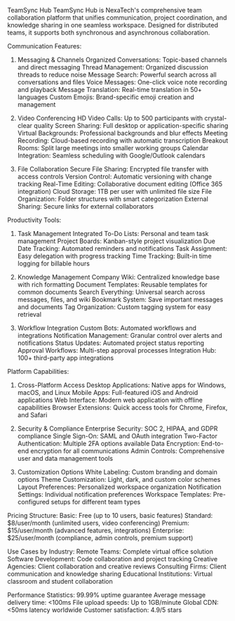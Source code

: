 TeamSync Hub
TeamSync Hub is NexaTech's comprehensive team collaboration platform that unifies communication, project coordination, and knowledge sharing in one seamless workspace. Designed for distributed teams, it supports both synchronous and asynchronous collaboration.

Communication Features:
1. Messaging & Channels
Organized Conversations: Topic-based channels and direct messaging
Thread Management: Organized discussion threads to reduce noise
Message Search: Powerful search across all conversations and files
Voice Messages: One-click voice note recording and playback
Message Translation: Real-time translation in 50+ languages
Custom Emojis: Brand-specific emoji creation and management

2. Video Conferencing
HD Video Calls: Up to 500 participants with crystal-clear quality
Screen Sharing: Full desktop or application-specific sharing
Virtual Backgrounds: Professional backgrounds and blur effects
Meeting Recording: Cloud-based recording with automatic transcription
Breakout Rooms: Split large meetings into smaller working groups
Calendar Integration: Seamless scheduling with Google/Outlook calendars

3. File Collaboration
Secure File Sharing: Encrypted file transfer with access controls
Version Control: Automatic versioning with change tracking
Real-Time Editing: Collaborative document editing (Office 365 integration)
Cloud Storage: 1TB per user with unlimited file size
File Organization: Folder structures with smart categorization
External Sharing: Secure links for external collaborators

Productivity Tools:
1. Task Management
Integrated To-Do Lists: Personal and team task management
Project Boards: Kanban-style project visualization
Due Date Tracking: Automated reminders and notifications
Task Assignment: Easy delegation with progress tracking
Time Tracking: Built-in time logging for billable hours

2. Knowledge Management
Company Wiki: Centralized knowledge base with rich formatting
Document Templates: Reusable templates for common documents
Search Everything: Universal search across messages, files, and wiki
Bookmark System: Save important messages and documents
Tag Organization: Custom tagging system for easy retrieval

3. Workflow Integration
Custom Bots: Automated workflows and integrations
Notification Management: Granular control over alerts and notifications
Status Updates: Automated project status reporting
Approval Workflows: Multi-step approval processes
Integration Hub: 100+ third-party app integrations

Platform Capabilities:
1. Cross-Platform Access
Desktop Applications: Native apps for Windows, macOS, and Linux
Mobile Apps: Full-featured iOS and Android applications
Web Interface: Modern web application with offline capabilities
Browser Extensions: Quick access tools for Chrome, Firefox, and Safari

2. Security & Compliance
Enterprise Security: SOC 2, HIPAA, and GDPR compliance
Single Sign-On: SAML and OAuth integration
Two-Factor Authentication: Multiple 2FA options available
Data Encryption: End-to-end encryption for all communications
Admin Controls: Comprehensive user and data management tools

3. Customization Options
White Labeling: Custom branding and domain options
Theme Customization: Light, dark, and custom color schemes
Layout Preferences: Personalized workspace organization
Notification Settings: Individual notification preferences
Workspace Templates: Pre-configured setups for different team types

Pricing Structure:
Basic: Free (up to 10 users, basic features)
Standard: $8/user/month (unlimited users, video conferencing)
Premium: $15/user/month (advanced features, integrations)
Enterprise: $25/user/month (compliance, admin controls, premium support)

Use Cases by Industry:
Remote Teams: Complete virtual office solution
Software Development: Code collaboration and project tracking
Creative Agencies: Client collaboration and creative reviews
Consulting Firms: Client communication and knowledge sharing
Educational Institutions: Virtual classroom and student collaboration

Performance Statistics:
99.99% uptime guarantee
Average message delivery time: <100ms
File upload speeds: Up to 1GB/minute
Global CDN: <50ms latency worldwide
Customer satisfaction: 4.9/5 stars